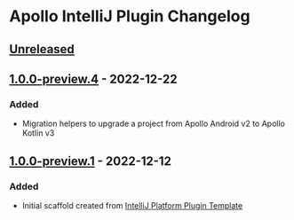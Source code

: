 <!-- Keep a Changelog guide -> https://keepachangelog.com -->

# Apollo IntelliJ Plugin Changelog

## [Unreleased]

## [1.0.0-preview.4] - 2022-12-22

### Added
- Migration helpers to upgrade a project from Apollo Android v2 to Apollo Kotlin v3

## [1.0.0-preview.1] - 2022-12-12

### Added
- Initial scaffold created from [IntelliJ Platform Plugin Template](https://github.com/JetBrains/intellij-platform-plugin-template)

[Unreleased]: https://github.com/apollographql/apollo-intellij-plugin/compare/v1.0.0-preview.4...HEAD
[1.0.0-preview.1]: https://github.com/apollographql/apollo-intellij-plugin/commits/v1.0.0-preview.1
[1.0.0-preview.4]: https://github.com/apollographql/apollo-intellij-plugin/compare/v1.0.0-preview.1...v1.0.0-preview.4
